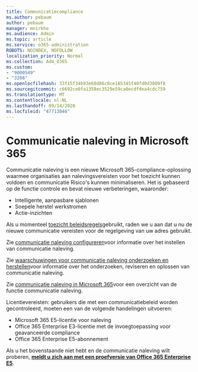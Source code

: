 ```yaml
---
title: Communicatiecompliance
ms.author: pebaum
author: pebaum
manager: mnirkhe
ms.audience: Admin
ms.topic: article
ms.service: o365-administration
ROBOTS: NOINDEX, NOFOLLOW
localization_priority: Normal
ms.collection: Adm_O365
ms.custom:
- "9000549"
- "3208"
ms.openlocfilehash: 33f15f34b93e60d86c0ce185345f40fd0d3809f8
ms.sourcegitcommit: c6692ce0fa1358ec3529e59ca0ecdfdea4cdc759
ms.translationtype: MT
ms.contentlocale: nl-NL
ms.lasthandoff: 09/14/2020
ms.locfileid: "47713846"
---
```

# <a name="communication-compliance-in-microsoft-365"></a>Communicatie naleving in Microsoft 365

Communicatie naleving is een nieuwe Microsoft 365-compliance-oplossing waarmee organisaties aan nalevingsvereisten voor het toezicht kunnen voldoen en communicatie Risico's kunnen minimaliseren. Het is gebaseerd op de functie controle en bevat nieuwe verbeteringen, waaronder:

- Intelligente, aanpasbare sjablonen
- Soepele herstel werkstromen
- Actie-inzichten

Als u momenteel [toezicht beleidsregels](https://docs.microsoft.com/microsoft-365/compliance/supervision-policies)gebruikt, raden we u aan dat u nu de nieuwe communicatie vereisten voor de regelgeving van uw adres gebruikt.

Zie [communicatie naleving configureren](https://docs.microsoft.com/microsoft-365/compliance/communication-compliance-configure)voor informatie over het instellen van communicatie naleving.

Zie [waarschuwingen voor communicatie naleving onderzoeken en herstellen](https://docs.microsoft.com/microsoft-365/compliance/communication-compliance-investigate-remediate)voor informatie over het onderzoeken, reviseren en oplossen van communicatie naleving.

Zie [communicatie naleving in Microsoft 365](https://docs.microsoft.com/microsoft-365/compliance/communication-compliance)voor een overzicht van de functie communicatie naleving.

Licentievereisten: gebruikers die met een communicatiebeleid worden gecontroleerd, moeten een van de volgende handelingen uitvoeren:

- Microsoft 365 E5-licentie voor naleving
- Office 365 Enterprise E3-licentie met de invoegtoepassing voor geavanceerde compliance
- Office 365 Enterprise E5-abonnement

Als u het bovenstaande niet hebt en de communicatie naleving wilt proberen, **[meldt u zich aan met een proefversie van Office 365 Enterprise E5](https://go.microsoft.com/fwlink/p/?LinkID=698279)**.